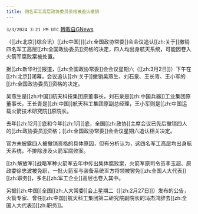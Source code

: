 ```yaml
---
title: 四名军工高层政协委员资格被追认撤销
---
```

`3/3/2024 3:21 PM UTC` [轉載自GNews](https://gnews.org/articles/2361237)

（[[zh:北京]]综合讯）[[zh:中国]][[zh:全国政协常委]]会会议追认[[zh:关于]]撤销四名军工高层[[zh:全国政协委员]]资格的决定，四人均出身航天系统，可能因卷入火箭军腐败案被处置。

据[[zh:新华社]]报道，[[zh:全国政协常委]]会会议星期六（[[zh:3月2日]]）下午在[[zh:北京]]闭幕，会议追认[[zh:关于]]撤销吴燕生、刘石泉、王长青、王小军的[[zh:全国政协委员]]资格的决定。

吴燕生是[[zh:中国]]航天科技集团原董事长，刘石泉是[[zh:中国兵器]]工业集团原董事长，王长青是[[zh:中国]]航天科工集团原副总经理，王小军则是[[zh:中国运载火箭技术研究院]]原院长。

去年[[zh:12月]]底和今年[[zh:1月]]底，全国[[zh:政协]]主席会议已先后撤销四人的[[zh:政协委员]]资格；[[zh:全国政协常委]]会会议星期六追认相关决定。

官方未披露四人被撤销资格的具体原因，但有分析认为，这四名军工高层均出身航天系统，不排除涉及火箭军腐败案。

[[zh:解放军]]战略军种火箭军去年中传出集体腐败案，火箭军原司令员李玉超、原政委徐忠波被免职，一批火箭军与装备系统军方将领被罢免[[zh:全国人大代表]][[zh:职务]]，多名[[zh:军工企业]]高层也卷入其中。

另据[[zh:中国]]全国[[zh:人大常委]]会上星期二（[[zh:2月27日]]）发布的公告，火箭专家、曾任[[zh:中国]]航天科工集团第二研究院副院长的冯杰鸿辞去[[zh:全国人大代表]][[zh:职务]]。

